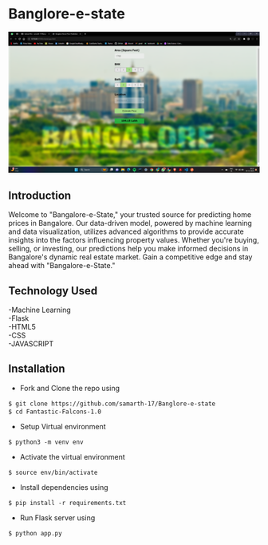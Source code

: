 # Banglore-e-state
![Banglore-e-state](https://github.com/samarth-17/Banglore-e-state/blob/master/homepage.png)
## Introduction
Welcome to "Bangalore-e-State," your trusted source for predicting home prices in Bangalore. Our data-driven model, powered by machine learning and data visualization, utilizes advanced algorithms to provide accurate insights into the factors influencing property values. Whether you're buying, selling, or investing, our predictions help you make informed decisions in Bangalore's dynamic real estate market. Gain a competitive edge and stay ahead with "Bangalore-e-State."

## Technology Used
-Machine Learning\
-Flask\
-HTML5\
-CSS\
-JAVASCRIPT



## Installation

- Fork and Clone the repo using
```
$ git clone https://github.com/samarth-17/Banglore-e-state
$ cd Fantastic-Falcons-1.0
```




- Setup Virtual environment

```
$ python3 -m venv env
```

- Activate the virtual environment

```
$ source env/bin/activate
```

- Install dependencies using

```
$ pip install -r requirements.txt
```

- Run Flask server using

```
$ python app.py
```


